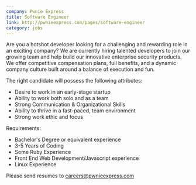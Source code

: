 ```yaml
---
company: Pwnie Express
title: Software Engineer
link: http://pwnieexpress.com/pages/software-engineer
category: jobs
---
```


Are you a hotshot developer looking for a challenging and rewarding role in an exciting company? We are currently hiring talented developers to join our growing team and help build our innovative enterprise security products. We offer competitive compensation plans, full benefits, and a dynamic company culture built around a balance of execution and fun.

The right candidate will possess the following attributes:

* Desire to work in an early-stage startup
* Ability to work both solo and as a team
* Strong Communication & Organizational Skills
* Ability to thrive in a fast-paced, team environment
* Strong work ethic and focus

Requirements:

* Bachelor's Degree or equivalent experience
* 3-5 Years of Coding
* Some Ruby Experience
* Front End Web Development/Javascript experience
* Linux Experience

Please send resumes to careers@pwnieexpress.com

